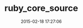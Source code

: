 ---
layout: post
title:  "ruby_core_source"
repo:   "mark-moseley/ruby_core_source"
date:   2015-02-18 17:27:06
gemurl: http://github.com/mark-moseley/ruby_core_source
---
